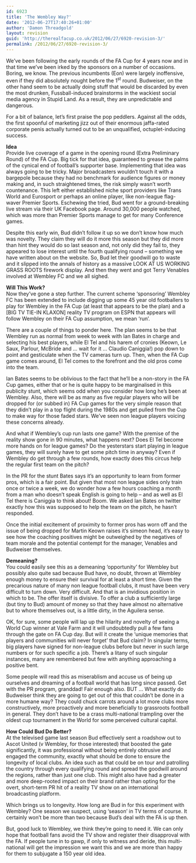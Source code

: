 ```yaml
---
id: 6923
title: 'The Wembley Way?'
date: '2012-06-27T17:40:26+01:00'
author: 'Damon Threadgold'
layout: revision
guid: 'http://therealfacup.co.uk/2012/06/27/6920-revision-3/'
permalink: /2012/06/27/6920-revision-3/
---
```


We’ve been following the early rounds of the FA Cup for 4 years now and in that time we’ve been irked by the sponsors on a number of occasions. Boring, we know. The previous incumbents (Eon) were largely inoffensive, even if they did absolutely nought before the 1<sup>st</sup> round. Budweiser, on the other hand seem to be actually doing stuff that would be discarded by even the most drunken, Fussball-induced brainstorms in the wackiest social media agency in Stupid Land. As a result, they are unpredictable and dangerous.

For a bit of balance, let’s first praise the pop peddlers. Against all the odds, the first spoonful of marketing jizz out of their enormous jaffa-rated corporate penis actually turned out to be an unqualified, octuplet-inducing success.

**Idea**  
Provide live coverage of a game in the opening round (Extra Preliminary Round) of the FA Cup. Big tick for that idea, guaranteed to grease the palms of the cynical end of football’s supporter base. Implementing that idea was always going to be tricky. Major broadcasters wouldn’t touch it with a bargepole because they had no benchmark for audience figures or money making and, in such straightened times, the risk simply wasn’t worth countenance. This left either established niche sport providers like Trans World and Eurosport or perhaps an online player, like non-league flag-waver Premier Sports. Eschewing the tried, Bud went for a ground-breaking live stream via their UK Facebook page. Around 30,000 people watched, which was more than Premier Sports manage to get for many Conference games.

Despite this early win, Bud didn’t follow it up so we don’t know how much was novelty. They claim they will do it more this season but they did more than hint they would do so last season and, not only did they fail to, they appeared to lose interest until the fourth qualifying round – something we have written about on the website. So, Bud let their goodwill go to waste and it slipped into the annals of history as a massive LOOK AT US WORKING GRASS ROOTS firework display. And then they went and got Terry Venables involved at Wembley FC and we all sighed.

**Will This Work?**  
Now they’ve gone a step further. The current scheme ‘sponsoring’ Wembley FC has been extended to include digging up some 45 year old footballers to play for Wembley in the FA Cup (at least that appears to be the plan) and a \[BIG TV TIE-IN KLAXON\] reality TV program on ESPN that appears will follow Wembley on their FA Cup assumption, we mean ‘run’.

There are a couple of things to ponder here. The plan seems to be that Wembley run as normal from week to week with Ian Bates in charge and selecting his best players, while El Tel and his harem of cronies (Keown, Le Saux, Parlour, McBride and … wait for it … Claudio Caniggia!) pop down to point and gesticulate when the TV cameras turn up. Then, when the FA Cup game comes around, El Tel comes to the forefront and the old pros come into the team.

Ian Bates seems to be oblivious to the fact that he’ll be a non-story in the FA Cup games, either that or he is quite happy to be marginalised in this publicity stunt, which seems odd when you consider how long he’s been at Wembley. Also, there will be as many as five regular players who will be dropped for (or subbed in) FA Cup games for the very simple reason that they didn’t play in a top flight during the 1980s and get pulled from the Cup to make way for those faded stars. We’ve seen non league players voicing these concerns already.

And what if Wembley’s cup run lasts one game? With the premise of the reality show gone in 90 minutes, what happens next? Does El Tel become more hands on for league games? Do the yesterstars start playing in league games, they will surely have to get some pitch time in anyway? Even if Wembley do get through a few rounds, how exactly does this circus help the regular first team on the pitch?

In the PR for the stunt Bates says it’s an opportunity to learn from former pros, which is a fair point. But given that most non league sides only train once or twice a week, we do wonder how a few hours coaching a month from a man who doesn’t speak English is going to help – and as well as El Tel there is Caniggia to think about! Boom. We asked Ian Bates on twitter exactly how this was supposed to help the team on the pitch, he hasn’t responded.

Once the initial excitement of proximity to former pros has worn off and the issue of being dropped for Martin Keown raises it’s simeon head, it’s easy to see how the coaching positives might be outweighed by the negatives of team morale and the potential contempt for the manager, Venables and Budweiser themselves.

**Demeaning?**  
You could easily see this as a demeaning ‘opportunity’ for Wembley but possibly also quite sad because Bud have, no doubt, thrown at Wembley enough money to ensure their survival for at least a short time. Given the precarious nature of many non league football clubs, it must have been very difficult to turn down. Very difficult. And that is an invidious position in which to be. The offer itself is divisive. To offer a club a sufficiently large (but tiny to Bud) amount of money so that they have almost no alternative but to whore themselves out, is a little dirty, in the Aguilera sense.

OK, for sure, some people will lap up the hilarity and novelty of seeing a World Cup winner at Vale Farm and it will undoubtedly pull a few fans through the gate on FA Cup day. But will it create the ‘unique memories that players and communities will never forget’ that Bud claim? In singular terms, big players have signed for non-league clubs before but never in such large numbers or for such specific a job. There’s a litany of such singular instances, many are remembered but few with anything approaching a positive bent.

Some people will read this as miserablism and accuse us of being up ourselves and dreaming of a football world that has long since passed. Get with the PR program, granddad! Fair enough also. BUT … What exactly do Budweiser think they are going to get out of this that couldn’t be done in a more humane way? They could chuck carrots around a lot more clubs more constructively, more proactively and more beneficially to grassroots football in general. They don’t have to be a crass multi-national trampling over the oldest cup tournament in the World for some perceived cultural capital.

**How Could Bud Do Better?**  
At the televised game last season Bud effectively sent a roadshow out to Ascot United (v Wembley, for those interested) that boosted the gate significantly, it was professional without being entirely obtrusive and engaged the community, exactly what should be done to ensure the longevity of local clubs. An idea such as that could be on tour and patrolling the country through every qualifying round and spread the goodwill around the regions, rather than just one club. This might also have had a greater and more deep-rooted impact on their brand rather than opting for the overt, short-term PR hit of a reality TV show on an international broadcasting platform.

Which brings us to longevity. How long are Bud in for this experiment with Wembley? One season we suspect, using ‘season’ in TV terms of course. It certainly won’t be more than two because Bud’s deal with the FA is up then.

But, good luck to Wembley, we think they’re going to need it. We can only hope that football fans avoid the TV show and register their disapproval with the FA. If people tune in to gawp, if only to witness and deride, this multi-national will get the impression we want this and we are more than happy for them to subjugate a 150 year old idea.